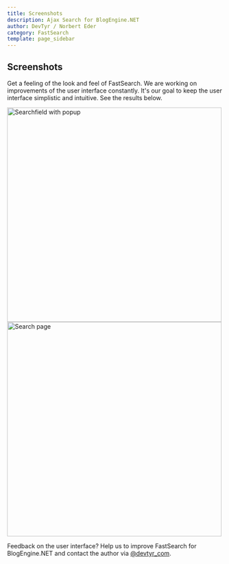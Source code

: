 ```yaml
---
title: Screenshots
description: Ajax Search for BlogEngine.NET 
author: DevTyr / Norbert Eder
category: FastSearch
template: page_sidebar
---
```


## Screenshots

Get a feeling of the look and feel of FastSearch. We are working on improvements of the user interface constantly. It's our goal to keep the user interface simplistic and intuitive. See the results below.

<div>
	<img src="/img/fsearch_001.png" width="500px" class="img-polaroid" title="Searchfield with popup"/>
	<br/>
	<img src="/img/fsearch_002.png" width="500px" class="img-polaroid" title="Search page"/>
</div>

Feedback on the user interface? Help us to improve FastSearch for BlogEngine.NET and contact the author via [@devtyr_com](https://twitter.com/devtyr_com "@devtyr_com on Twitter").
